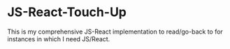 # JS-React-Touch-Up

This is my comprehensive JS-React implementation to read/go-back to for instances in which I need JS/React.
